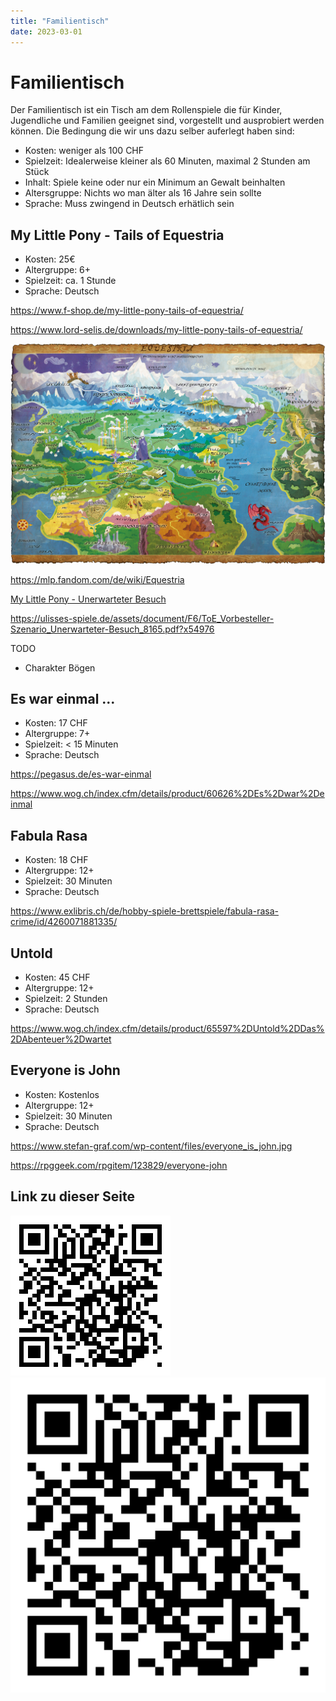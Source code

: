 ```yaml
---
title: "Familientisch"
date: 2023-03-01
---
```


# Familientisch

Der Familientisch ist ein Tisch am dem Rollenspiele die für Kinder, Jugendliche und Familien geeignet sind, vorgestellt und ausprobiert werden können. Die Bedingung die wir uns dazu selber auferlegt haben sind:

- Kosten: weniger als 100 CHF
- Spielzeit: Idealerweise kleiner als 60 Minuten, maximal 2 Stunden am Stück
- Inhalt: Spiele keine oder nur ein Minimum an Gewalt beinhalten
- Altersgruppe: Nichts wo man älter als 16 Jahre sein sollte
- Sprache: Muss zwingend in Deutsch erhätlich sein

## My Little Pony - Tails of Equestria

- Kosten: 25€
- Altergruppe: 6+
- Spielzeit: ca. 1 Stunde
- Sprache: Deutsch

https://www.f-shop.de/my-little-pony-tails-of-equestria/

https://www.lord-selis.de/downloads/my-little-pony-tails-of-equestria/

![My Little Pony - Karte](My-Little-Pony-Karte.jpg)

https://mlp.fandom.com/de/wiki/Equestria

[My Little Pony - Unerwarteter Besuch](My-Little-Pony-Unterwarteter-Besuch.pdf)

https://ulisses-spiele.de/assets/document/F6/ToE_Vorbesteller-Szenario_Unerwarteter-Besuch_8165.pdf?x54976

TODO

- Charakter Bögen

## Es war einmal ...

- Kosten: 17 CHF
- Altergruppe: 7+
- Spielzeit: < 15 Minuten
- Sprache: Deutsch

https://pegasus.de/es-war-einmal

https://www.wog.ch/index.cfm/details/product/60626%2DEs%2Dwar%2Deinmal

## Fabula Rasa

- Kosten: 18 CHF
- Altergruppe: 12+
- Spielzeit: 30 Minuten
- Sprache: Deutsch

https://www.exlibris.ch/de/hobby-spiele-brettspiele/fabula-rasa-crime/id/4260071881335/

## Untold

- Kosten: 45 CHF
- Altergruppe: 12+
- Spielzeit: 2 Stunden
- Sprache: Deutsch

https://www.wog.ch/index.cfm/details/product/65597%2DUntold%2DDas%2DAbenteuer%2Dwartet

## Everyone is John

- Kosten: Kostenlos
- Altergruppe: 12+
- Spielzeit: 30 Minuten
- Sprache: Deutsch

https://www.stefan-graf.com/wp-content/files/everyone_is_john.jpg

https://rpggeek.com/rpgitem/123829/everyone-john

## Link zu dieser Seite

![QR Code](qr-code-256.png)
![QR Code](qr-code.png)
